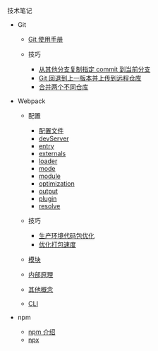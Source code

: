 <div class="sidebar-title">技术笔记</div>
<template id="root-breadcrumb">开发工具</template>

- Git

  - [Git 使用手册](document/技术笔记/开发工具/git/git使用手册.md)

  - 技巧

    - [从其他分支复制指定 commit 到当前分支](document/技术笔记/开发工具/git/技巧/从其他分支复制指定commit到当前分支.md)
    - [Git 回退到上一版本并上传到远程仓库](document/技术笔记/开发工具/git/技巧/git回退到上一版本并上传到远程仓库.md)
    - [合并两个不同仓库](document/技术笔记/开发工具/git/技巧/合并两个不同仓库.md)

- Webpack

  - 配置

    - [配置文件](document/技术笔记/开发工具/webpack/笔记/配置/配置文件.md)
    - [devServer](document/技术笔记/开发工具/webpack/笔记/配置/devServer.md)
    - [entry](document/技术笔记/开发工具/webpack/笔记/配置/entry.md)
    - [externals](document/技术笔记/开发工具/webpack/笔记/配置/externals.md)
    - [loader](document/技术笔记/开发工具/webpack/笔记/配置/loader.md)
    - [mode](document/技术笔记/开发工具/webpack/笔记/配置/mode.md)
    - [module](document/技术笔记/开发工具/webpack/笔记/配置/module.md)
    - [optimization](document/技术笔记/开发工具/webpack/笔记/配置/optimization.md)
    - [output](document/技术笔记/开发工具/webpack/笔记/配置/output.md)
    - [plugin](document/技术笔记/开发工具/webpack/笔记/配置/plugin.md)
    - [resolve](document/技术笔记/开发工具/webpack/笔记/配置/resolve.md)

  - 技巧

    - [生产环境代码包优化](document/技术笔记/开发工具/webpack/笔记/技巧/生产环境代码包优化.md)
    - [优化打包速度](document/技术笔记/开发工具/webpack/笔记/技巧/优化打包速度.md)

  - [模块](document/技术笔记/开发工具/webpack/笔记/模块.md)
  - [内部原理](document/技术笔记/开发工具/webpack/笔记/内部原理.md)
  - [其他概念](document/技术笔记/开发工具/webpack/笔记/其他概念.md)
  - [CLI](document/技术笔记/开发工具/webpack/笔记/CLI.md)

- npm

  - [npm 介绍](document/技术笔记/开发工具/npm/npm介绍.md)
  - [npx](document/技术笔记/开发工具/npm/npx.md)
